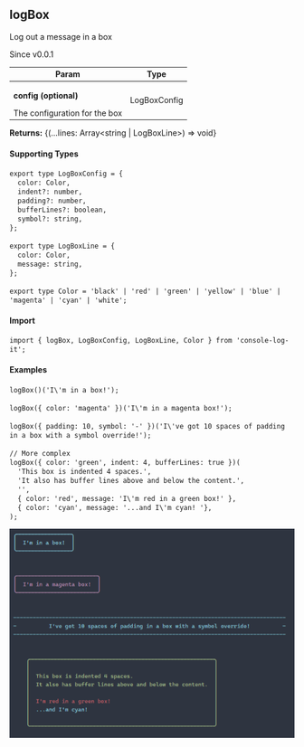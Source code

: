 <h2>logBox</h2>
<p>Log out a message in a box</p>
<p>Since v0.0.1</p>
<table>
      <thead>
      <tr>
        <th>Param</th>
        <th>Type</th></tr>
      </thead>
      <tbody><tr><td><p><b>config <span>(optional)</span></b></p>The configuration for the box</td><td>LogBoxConfig</td></tr></tbody>
    </table><p><b>Returns:</b> {(...lines: Array&lt;string | LogBoxLine&gt;) =&gt; void}</p><h4>Supporting Types</h4>

```
export type LogBoxConfig = {
  color: Color,
  indent?: number,
  padding?: number,
  bufferLines?: boolean,
  symbol?: string,
};

export type LogBoxLine = {
  color: Color,
  message: string,
};

export type Color = 'black' | 'red' | 'green' | 'yellow' | 'blue' | 'magenta' | 'cyan' | 'white';
```
<h4>Import</h4>

```
import { logBox, LogBoxConfig, LogBoxLine, Color } from 'console-log-it';
```

  <h4>Examples</h4>


```    
logBox()('I\'m in a box!');

logBox({ color: 'magenta' })('I\'m in a magenta box!');

logBox({ padding: 10, symbol: '-' })('I\'ve got 10 spaces of padding in a box with a symbol override!');

// More complex
logBox({ color: 'green', indent: 4, bufferLines: true })(
  'This box is indented 4 spaces.',
  'It also has buffer lines above and below the content.',
  '',
  { color: 'red', message: 'I\'m red in a green box!' },
  { color: 'cyan', message: '...and I\'m cyan! '},
);
```



![Status Logs](../../dist/images/boxes.png)



    